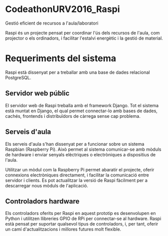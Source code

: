 # CodeathonURV2016_Raspi
Gestió eficient de recursos a l'aula/laboratori

Raspi és un projecte pensat per coordinar l'ús dels recursos de l'aula, com projector o els ordinadors, i facilitar
l'estalvi energètic i la gestió de material.

# Requeriments del sistema
Raspi està dissenyat per a treballar amb una base de dades relacional PostgreSQL.

## Servidor web públic
El servidor web de Raspi treballa amb el framework Django. Tot el sistema està muntat en Django, el qual permet
connectar-lo amb bases de dades, cachés, frontends i distribuïdors de càrrega sense cap problema.

## Serveis d'aula
Els serveis d'aula s'han dissenyat per a funcionar sobre un sistema Raspbian (Raspberry Pi). Això permet al sistema
comunicar-se amb mòduls de hardware i enviar senyals elèctriques o electròniques a dispositius de l'aula.

Utilitzar un mòdul com la Raspberry Pi permet abaratir el projecte, oferir connexions electròniques directament, i
facilitar la comunicació entre servidor i clients. Es pot actualitzar la versió de Raspi fàcilment per a descarregar nous
mòduls de l'aplicació.

## Controladors hardware
Els controladors oferits per Raspi en aquest prototip es desenvolupen en Python i utilitzen llibreries GPIO de RPi per
connectar-se al hardware. Raspi està pensat per suportar qualsevol tipus de controladors, i, per tant, oferir un camí
d'actualitzacions i millores futures molt flexible.